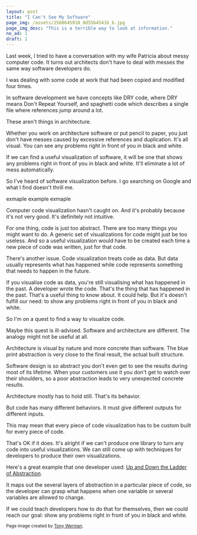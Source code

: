 ```yaml
---
layout: post
title: "I Can't See My Software"
page_img: /assets/2568645910_8d55b4541b_b.jpg
page_img_desc: "This is a terrible way to look at information."
no_ad: 1
draft: 1
---
```


Last week, I tried to have a conversation with my wife Patricia about messy computer code. It turns out architects don't have to deal with messes the same way software developers do.

I was dealing with some code at work that had been copied and modified four times.

In software development we have concepts like DRY code, where DRY means Don't Repeat Yourself, and spaghetti code which describes a single file where references jump around a lot.

These aren't things in architecture.

Whether you work on architecture software or put pencil to paper, you just don't have messes caused by excessive references and duplication. It's all visual. You can see any problems right in front of you in black and white.

If we can find a useful visualization of software, it will be one that shows any problems right in front of you in black and white. It'll eliminate a lot of mess automatically.

So I've heard of software visualization before. I go searching on Google and what I find doesn't thrill me.

exmaple example exmaple

Computer code visualization hasn't caught on. And it's probably because it's not very good. It's definitely not intuitive.

For one thing, code is just too abstract. There are too many things you might want to do. A generic set of visualizations for code might just be too useless. And so a useful visualization would have to be created each time a new piece of code was written, just for that code.

There's another issue. Code visualization treats code as data. But data usually represents what has happened while code represents something that needs to happen in the future.

If you visualise code as data, you're still visualising what has happened in the past. A developer wrote the code. That's the thing that has happened in the past. That's a useful thing to know about. It could help. But it's doesn't fulfill our need: to show any problems right in front of you in black and white.

So I'm on a quest to find a way to visualize code.

Maybe this quest is ill-advised. Software and architecture are different. The analogy might not be useful at all.

Architecture is visual by nature and more concrete than software. The blue print abstraction is very close to the final result, the actual built structure.

Software design is so abstract you don't even get to see the results during most of its lifetime. When your customers use it you don't get to watch over their shoulders, so a poor abstraction leads to very unexpected concrete results.

Architecture mostly has to hold still. That's its behavior.

But code has many different behaviors. It must give different outputs for different inputs.

This may mean that every piece of code visualization has to be custom built for every piece of code.

That's OK if it does. It's alright if we can't produce one library to turn any code into useful visualizations. We can still come up with techniques for developers to produce their own visualizations.

Here's a great example that one developer used: <a href="http://worrydream.com/LadderOfAbstraction/">Up and Down the Ladder of Abstraction</a>.

It maps out the several layers of abstraction in a particular piece of code, so the developer can grasp what happens when one variable or several variables are allowed to change.

If we could teach developers how to do that for themselves, then we could reach our goal: show any problems right in front of you in black and white.

<small>Page image created by <a href="https://www.flickr.com/photos/tt2times/2568645910">Tony Werman</a>.</small>
